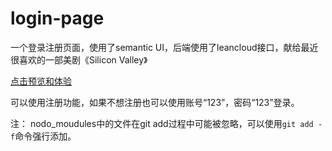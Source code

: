 # login-page
一个登录注册页面，使用了semantic UI，后端使用了leancloud接口，献给最近很喜欢的一部美剧《Silicon Valley》

[点击预览和体验](https://congzhaoyang.github.io/login-page/index.html)

可以使用注册功能，如果不想注册也可以使用账号“123”，密码“123”登录。

注： nodo_moudules中的文件在git add过程中可能被忽略，可以使用`git add -f`命令强行添加。
